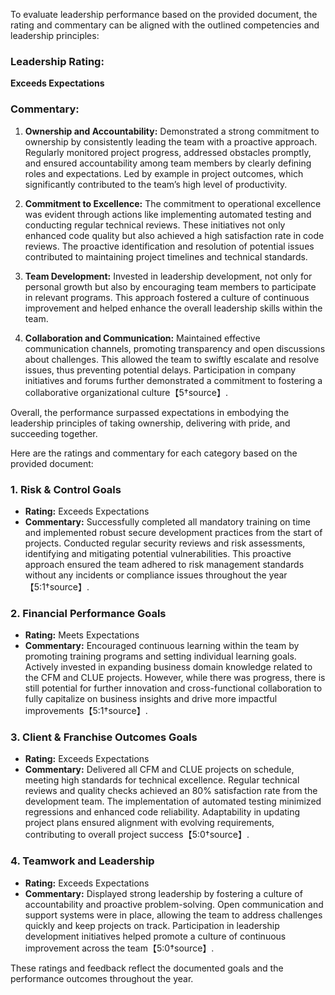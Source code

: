 To evaluate leadership performance based on the provided document, the rating and commentary can be aligned with the outlined competencies and leadership principles:

### Leadership Rating: 
**Exceeds Expectations**

### Commentary:
1. **Ownership and Accountability:** Demonstrated a strong commitment to ownership by consistently leading the team with a proactive approach. Regularly monitored project progress, addressed obstacles promptly, and ensured accountability among team members by clearly defining roles and expectations. Led by example in project outcomes, which significantly contributed to the team’s high level of productivity.

2. **Commitment to Excellence:** The commitment to operational excellence was evident through actions like implementing automated testing and conducting regular technical reviews. These initiatives not only enhanced code quality but also achieved a high satisfaction rate in code reviews. The proactive identification and resolution of potential issues contributed to maintaining project timelines and technical standards.

3. **Team Development:** Invested in leadership development, not only for personal growth but also by encouraging team members to participate in relevant programs. This approach fostered a culture of continuous improvement and helped enhance the overall leadership skills within the team.

4. **Collaboration and Communication:** Maintained effective communication channels, promoting transparency and open discussions about challenges. This allowed the team to swiftly escalate and resolve issues, thus preventing potential delays. Participation in company initiatives and forums further demonstrated a commitment to fostering a collaborative organizational culture【5†source】.

Overall, the performance surpassed expectations in embodying the leadership principles of taking ownership, delivering with pride, and succeeding together.


Here are the ratings and commentary for each category based on the provided document:

### 1. **Risk & Control Goals**
   - **Rating:** Exceeds Expectations
   - **Commentary:** Successfully completed all mandatory training on time and implemented robust secure development practices from the start of projects. Conducted regular security reviews and risk assessments, identifying and mitigating potential vulnerabilities. This proactive approach ensured the team adhered to risk management standards without any incidents or compliance issues throughout the year【5:1†source】.

### 2. **Financial Performance Goals**
   - **Rating:** Meets Expectations
   - **Commentary:** Encouraged continuous learning within the team by promoting training programs and setting individual learning goals. Actively invested in expanding business domain knowledge related to the CFM and CLUE projects. However, while there was progress, there is still potential for further innovation and cross-functional collaboration to fully capitalize on business insights and drive more impactful improvements【5:1†source】.

### 3. **Client & Franchise Outcomes Goals**
   - **Rating:** Exceeds Expectations
   - **Commentary:** Delivered all CFM and CLUE projects on schedule, meeting high standards for technical excellence. Regular technical reviews and quality checks achieved an 80% satisfaction rate from the development team. The implementation of automated testing minimized regressions and enhanced code reliability. Adaptability in updating project plans ensured alignment with evolving requirements, contributing to overall project success【5:0†source】.

### 4. **Teamwork and Leadership**
   - **Rating:** Exceeds Expectations
   - **Commentary:** Displayed strong leadership by fostering a culture of accountability and proactive problem-solving. Open communication and support systems were in place, allowing the team to address challenges quickly and keep projects on track. Participation in leadership development initiatives helped promote a culture of continuous improvement across the team【5:0†source】.

These ratings and feedback reflect the documented goals and the performance outcomes throughout the year.
